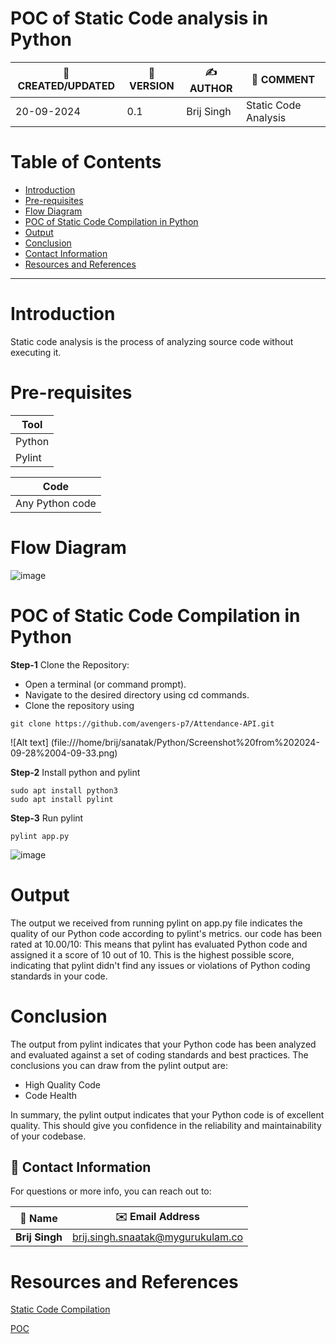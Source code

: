 # POC of Static Code analysis in Python

| 📅 CREATED/UPDATED | 📌 VERSION | ✍️ AUTHOR    | 📝 COMMENT                |
|--------------------|------------|--------------|---------------------------|
| 20-09-2024         | 0.1        | Brij Singh   | Static Code Analysis      |

# Table of Contents
- [Introduction](#Introduction)
- [Pre-requisites](#pre-requisites)
- [Flow Diagram](#flow-diagram)
- [POC of Static Code Compilation in Python](#POC-of-Static-Code-Compilation-in-Python)
- [Output](#Output)
- [Conclusion](#conclusion)
- [Contact Information](#contact-information)
- [Resources and References](#resources-and-references)
***

# Introduction
Static code analysis is the process of analyzing source code without executing it. 

# Pre-requisites

| **Tool**   |    
| --------   | 
|  Python    | 
|  Pylint    |

| **Code**               |
| --------               | 
|  Any Python code       |

# Flow Diagram
![image](https://github.com/avengers-p7/Documentation/assets/79625874/719436d6-e814-494e-aed1-138734eccebe)


# POC of Static Code Compilation in Python

**Step-1** Clone the Repository:
- Open a terminal (or command prompt).
- Navigate to the desired directory using cd commands.
- Clone the repository using 

``` shell 
git clone https://github.com/avengers-p7/Attendance-API.git
```

![Alt text] (file:///home/brij/sanatak/Python/Screenshot%20from%202024-09-28%2004-09-33.png)

**Step-2** Install python and pylint
``` shell 
sudo apt install python3
sudo apt install pylint
``` 



**Step-3** Run pylint
``` shell 
pylint app.py
```      
![image](https://github.com/avengers-p7/Documentation/assets/79625874/87386afe-5989-4b36-9d05-3fbc2e977ec0)

# Output
The output we received from running pylint on app.py file indicates the quality of our Python code according to pylint's metrics.
our code has been rated at 10.00/10: This means that pylint has evaluated Python code and assigned it a score of 10 out of 10. This is the highest possible score, indicating that pylint didn't find any issues or violations of Python coding standards in your code.

# Conclusion

The output from pylint indicates that your Python code has been analyzed and evaluated against a set of coding standards and best practices. The conclusions you can draw from the pylint output are:
* High Quality Code
* Code Health

In summary, the pylint output indicates that your Python code is of excellent quality.  This should give you confidence in the reliability and maintainability of your codebase.

## 📧 Contact Information

For questions or more info, you can reach out to:

| 📛 Name       | ✉️ Email Address                   |
|---------------|-----------------------------------|
| **Brij Singh**| brij.singh.snaatak@mygurukulam.co |

# Resources and References
[Static Code Compilation](https://github.com/avengers-p7/Documentation/blob/main/Application_CI/Design/04-%20Python%20CI%20Checks/Static%20code%20analysis(Python%20CI%20Checks).md) 

[POC](https://towardsdatascience.com/check-the-quality-of-your-code-with-pylint-f5d829bb441d)

